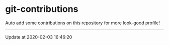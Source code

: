 # git-contributions

Auto add some contributions on this repository for more look-good profile!

---

Update at 2020-02-03 16:46:20
